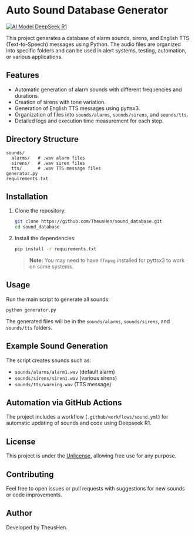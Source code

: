 # Auto Sound Database Generator
[![AI Model DeepSeek R1](https://img.shields.io/badge/Model-Gemini%202.0%20Flash-536af5?color=536af5&logoColor=white)](https://gemini.google.com/)

This project generates a database of alarm sounds, sirens, and English TTS (Text-to-Speech) messages using Python. The audio files are organized into specific folders and can be used in alert systems, testing, automation, or various applications.

## Features

- Automatic generation of alarm sounds with different frequencies and durations.
- Creation of sirens with tone variation.
- Generation of English TTS messages using pyttsx3.
- Organization of files into `sounds/alarms`, `sounds/sirens`, and `sounds/tts`.
- Detailed logs and execution time measurement for each step.

## Directory Structure

```
sounds/
  alarms/   # .wav alarm files
  sirens/   # .wav siren files
  tts/      # .wav TTS message files
generator.py
requirements.txt
```

## Installation

1. Clone the repository:
   ```sh
   git clone https://github.com/TheusHen/sound_database.git
   cd sound_database
   ```

2. Install the dependencies:
   ```sh
   pip install -r requirements.txt
   ```

   > **Note:** You may need to have `ffmpeg` installed for pyttsx3 to work on some systems.

## Usage

Run the main script to generate all sounds:

```sh
python generator.py
```

The generated files will be in the `sounds/alarms`, `sounds/sirens`, and `sounds/tts` folders.

## Example Sound Generation

The script creates sounds such as:

- `sounds/alarms/alarm1.wav` (default alarm)
- `sounds/sirens/siren1.wav` (various sirens)
- `sounds/tts/warning.wav` (TTS message)

## Automation via GitHub Actions

The project includes a workflow (`.github/workflows/sound.yml`) for automatic updating of sounds and code using Deepseek R1.

## License

This project is under the [Unlicense](LICENSE), allowing free use for any purpose.

## Contributing

Feel free to open issues or pull requests with suggestions for new sounds or code improvements.

## Author

Developed by TheusHen.
